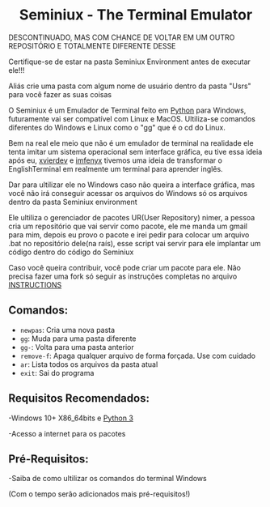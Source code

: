 <h1 align="center">Seminiux - The Terminal Emulator</h1>

DESCONTINUADO, MAS COM CHANCE DE VOLTAR EM UM OUTRO REPOSITÓRIO E TOTALMENTE DIFERENTE DESSE

Certifique-se de estar na pasta Seminiux Environment antes de executar ele!!!

Aliás crie uma pasta com algum nome de usuário dentro da pasta "Usrs" para você fazer as suas coisas

O Seminiux é um Emulador de Terminal feito em [Python](https://www.python.org/) para Windows, futuramente vai ser compatível com Linux e MacOS. Ultiliza-se comandos diferentes do Windows e Linux como o "gg" que é o cd do Linux.

Bem na real ele meio que não é um emulador de terminal na realidade ele tenta imitar um sistema operacional sem interface gráfica, eu tive essa ideia após eu, [xvierdev](https://github.com/xvierdev/) e [imfenyx](https://github.com/imfenyx) tivemos uma ideia de transformar o EnglishTerminal em realmente um terminal para aprender inglês.

Dar para ultilizar ele no Windows caso não queira a interface gráfica, mas você não irá conseguir acessar os arquivos do Windows só os arquivos dentro da pasta Seminiux environment

Ele ultiliza o gerenciador de pacotes UR(User Repository) nimer, a pessoa cria um repositório que vai servir como pacote, ele me manda um gmail para mim, depois eu provo o pacote e irei pedir para colocar um arquivo .bat no repositório dele(na raís), esse script vai servir para ele implantar um código dentro do código do Seminiux

Caso você queira contribuir, você pode criar um pacote para ele. Não precisa fazer uma fork só seguir as instruções completas no arquivo [INSTRUCTIONS](https://github.com/Cubo3D/Seminiux/blob/main/INSTRUCTIONS)

## Comandos:
* `newpas`:  Cria uma nova pasta
* `gg`: Muda para uma pasta diferente
* `gg-`: Volta para uma pasta anterior
* `remove-f`: Apaga qualquer arquivo de forma forçada. Use com cuidado
* `ar`: Lista todos os arquivos da pasta atual
* `exit`: Sai do programa

## Requisitos Recomendados:

-Windows 10+ X86_64bits e [Python 3](https://www.python.org/downloads/)

-Acesso a internet para os pacotes

## Pré-Requisitos:

-Saiba de como ultilizar os comandos do terminal Windows

(Com o tempo serão adicionados mais pré-requisitos!)
